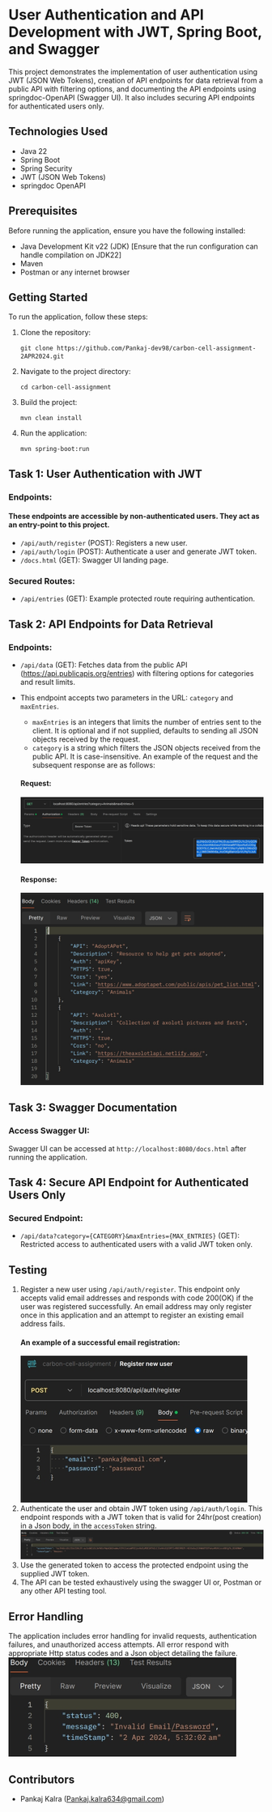 # User Authentication and API Development with JWT, Spring Boot, and Swagger

This project demonstrates the implementation of user authentication using JWT (JSON Web Tokens), creation of API endpoints for data retrieval from a public API with filtering options, and documenting the API endpoints using springdoc-OpenAPI (Swagger UI).
It also includes securing API endpoints for authenticated users only.

## Technologies Used

- Java 22
- Spring Boot
- Spring Security
- JWT (JSON Web Tokens)
- springdoc OpenAPI

## Prerequisites

Before running the application, ensure you have the following installed:

- Java Development Kit v22 (JDK) [Ensure that the run configuration can handle compilation on JDK22]
- Maven
- Postman or any internet browser

## Getting Started

To run the application, follow these steps:

1. Clone the repository:

   ```
   git clone https://github.com/Pankaj-dev98/carbon-cell-assignment-2APR2024.git
   ```

2. Navigate to the project directory:

   ```
   cd carbon-cell-assignment
   ```

3. Build the project:

   ```
   mvn clean install
   ```

4. Run the application:

   ```
   mvn spring-boot:run
   ```

## Task 1: User Authentication with JWT

### Endpoints:
#### These endpoints are accessible by non-authenticated users. They act as an entry-point to this project.
- `/api/auth/register` (POST): Registers a new user.
- `/api/auth/login` (POST): Authenticate a user and generate JWT token.
- `/docs.html` (GET): Swagger UI landing page.

### Secured Routes:

- `/api/entries` (GET): Example protected route requiring authentication.

## Task 2: API Endpoints for Data Retrieval

### Endpoints:

- `/api/data` (GET): Fetches data from the public API (https://api.publicapis.org/entries) with filtering options for categories and result limits.
- This endpoint accepts two parameters in the URL: `category` and `maxEntries`.
    - `maxEntries` is an integers that limits the number of entries sent to the client. It is optional and if not supplied, defaults to sending all JSON objects received by the request.
    - `category` is a string which filters the JSON objects received from the public API. It is case-insensitive. An example of the request and the subsequent response are as follows:
    
    #### Request:
    ![fetch-request](images/fetch-request.jpg)
    #### Response:
    ![fetch-response](images/fetch-response.jpg)
    

## Task 3: Swagger Documentation

### Access Swagger UI:

Swagger UI can be accessed at `http://localhost:8080/docs.html` after running the application.

## Task 4: Secure API Endpoint for Authenticated Users Only

### Secured Endpoint:

- `/api/data?category={CATEGORY}&maxEntries={MAX_ENTRIES}` (GET): Restricted access to authenticated users with a valid JWT token only.

## Testing

1. Register a new user using `/api/auth/register`. This endpoint only accepts valid email addresses and responds with code 200(OK) if the user was registered successfully. An email address may only register once in this application and an attempt to register an existing email address fails.
   #### An example of a successful email registration:
   ![register-request](images/register-request.jpg)
2. Authenticate the user and obtain JWT token using `/api/auth/login`. This endpoint responds with a JWT token that is valid for 24hr(post creation) in a Json body,
   in the `accessToken` string.
   ![login-request](images/login-response.jpg)
3. Use the generated token to access the protected endpoint using the supplied JWT token.
4. The API can be tested exhaustively using the swagger UI or, Postman or any other API testing tool.

## Error Handling

The application includes error handling for invalid requests, authentication failures, and unauthorized access attempts.
All error respond with appropriate Http status codes and a Json object detailing the failure.
![error](images/error.jpg)
## Contributors

- Pankaj Kalra (Pankaj.kalra634@gmail.com)